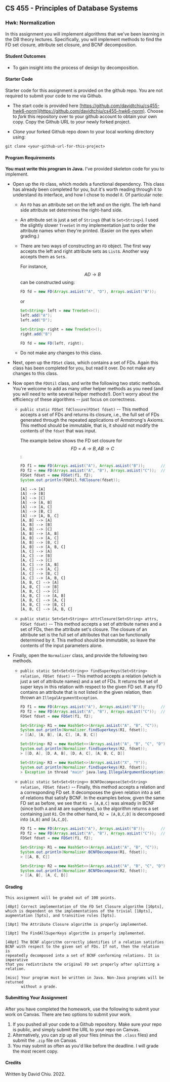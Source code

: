 ## CS 455 - Principles of Database Systems

### Hwk: Normalization
In this assignment you will implement algorithms that we've been learning in the DB theory lectures. Specifically, you will implement methods to find the FD set closure, attribute set closure, and BCNF decomposition.


#### Student Outcomes

- To gain insight into the process of design by decomposition.


#### Starter Code

Starter code for this assignment is provided on the github repo. You are not required to submit your code to me via Github.

- The start code is provided here [https://github.com/davidtchiu/cs455-hwk6-norm](https://github.com/davidtchiu/cs455-hwk6-norm). Choose to _*fork*_ this repository over to your github account to obtain your own copy. Copy the Github URL to _your_ newly forked project.

-  _*Clone*_ your forked Github repo down to your local working directory using:

  ```
  git clone <your-github-url-for-this-project>
  ```

#### Program Requirements

**You must write this program in Java.** I've provided skeleton code for you to implement. 

- Open up the `FD` class, which models a functional dependency. This class has already been completed for you, but it's worth reading through it to understand its interface, and how I chose to model it. Of particular note:
  - An `FD` has an attribute set on the left and on the right. The left-hand side attribute set determines the right-hand side.
  - An attribute set is just a set of `String`s (that is `Set<String>`). I used the slightly slower `TreeSet` in my implementation just to order the attribute names when they're printed. (Easier on the eyes when grading.)
  - There are two ways of constructing an `FD` object. The first way accepts the left and right attribute sets as `List`s. Another way accepts them as `Set`s.

    For instance, $$AD \rightarrow B$$ can be constructed using:
    ```java
    FD fd = new FD(Arrays.asList("A", "D"), Arrays.asList("B"));
    ```
    or
    ```java
    Set<String> left = new TreeSet<>();
    left.add("A");
    left.add("D");

    Set<String> right = new TreeSet<>();
    right.add("B")
    
    FD fd = new FD(left, right);
    ```
  - Do not make any changes to this class.

- Next, open up the `FDSet` class, which contains a set of FDs. Again this class has been completed for you, but read it over. Do not make any changes to this class.

- Now open the `FDUtil` class, and write the following two static methods. You're welcome to add as many other helper methods as you need (and you will need to write several helper methods!). Don't worry about the efficiency of these algorithms -- just focus on correctness.

  - `public static FDSet fdClosure(FDSet fdset)` -- This method accepts a set of FDs and returns its closure, i.e., the full set of FDs generated through the repeated applications of Armstrong's Axioms. This method should be immutable, that is, it should not modify the contents of the `fdset` that was input.
  
    The example below shows the FD set closure for $$FD = {A \rightarrow B, AB \rightarrow C}$$:
    ```java
    FD f1 = new FD(Arrays.asList("A"), Arrays.asList("B"));       // A --> B
    FD f2 = new FD(Arrays.asList("A", "B"), Arrays.asList("C"));  // AB --> C
    FDSet fdset = new FDSet(f1, f2);
    System.out.println(FDUtil.fdClosure(fdset));
    ```
    ```
    [A] --> [A]
    [A] --> [B]
    [A] --> [C]
    [A] --> [A, B]
    [A] --> [A, C]
    [A] --> [B, C]
    [A] --> [A, B, C]
    [A, B] --> [A]
    [A, B] --> [B]
    [A, B] --> [C]
    [A, B] --> [A, B]
    [A, B] --> [A, C]
    [A, B] --> [B, C]
    [A, B] --> [A, B, C]
    [A, C] --> [A]
    [A, C] --> [B]
    [A, C] --> [C]
    [A, C] --> [A, B]
    [A, C] --> [A, C]
    [A, C] --> [B, C]
    [A, C] --> [A, B, C]
    [A, B, C] --> [A]
    [A, B, C] --> [B]
    [A, B, C] --> [C]
    [A, B, C] --> [A, B]
    [A, B, C] --> [A, C]
    [A, B, C] --> [B, C]
    [A, B, C] --> [A, B, C]
    ```

  - `public static Set<Set<String>> attrClosure(Set<String> attrs, FDSet fdset)` -- This method accepts a set of attribute names and  a set of FDs, then the attribute set's closure. The closure of an attribute set is the full set of attributes that can be functionally determined by it. This method should be immutable, so leave the contents of the input parameters alone. 

- Finally, open the `Normalizer` class, and provide the following two methods.

  - `public static Set<Set<String>> findSuperKeys(Set<String> relation, FDSet fdset)` -- This method accepts a relation (which is just a set of attribute names) and a set of FDs. It returns the set of super keys in this relation with respect to the given FD set. If any FD contains an attribute that is not listed in the given relation, then thrown an `IllegalArgumentException`.

    ```java
    FD f1 = new FD(Arrays.asList("A"), Arrays.asList("B"));       // A --> B
    FD f2 = new FD(Arrays.asList("A", "B"), Arrays.asList("C"));  // AB --> C
    FDSet fdset = new FDSet(f1, f2);

    Set<String> R1 = new HashSet<>(Arrays.asList("A", "B", "C"));
    System.out.println(Normalizer.findSuperkeys(R1, fdset));
    > [[A], [A, B], [A, C], [A, B, C]]

    Set<String> R2 = new HashSet<>(Arrays.asList("A", "B", "C", "D"));
    System.out.println(Normalizer.findSuperkeys(R2, fdset));
    > [[D, A], [D, A, B], [D, A, C], [A, B, C, D]]

    Set<String> R3 = new HashSet<>(Arrays.asList("X", "Y"));
    System.out.println(Normalizer.findSuperkeys(R3, fdset));
    > Exception in thread "main" java.lang.IllegalArgumentException: FD refers to unknown attributes: [A] --> [B]
    ```

  - `public static Set<Set<String>> BCNFDecompose(Set<String> relation, FDSet fdset)` -- Finally, this method accepts a relation and a corresponding FD set. It decomposes the given relation into a set of relations that satisfy BCNF. In the examples below, given the same FD set as before, we see that `R1 = [A,B,C]` was already in BCNF (since both `A` and `AB` are superkeys), so the algorithm returns a set containing just `R1`. On the other hand, `R2 = [A,B,C,D]` is decomposed into `[A,B]` and `[A,C,D]`.

    ```java
    FD f1 = new FD(Arrays.asList("A"), Arrays.asList("B"));       // A --> B
    FD f2 = new FD(Arrays.asList("A", "B"), Arrays.asList("C"));  // AB --> C
    FDSet fdset = new FDSet(f1, f2);

    Set<String> R1 = new HashSet<>(Arrays.asList("A", "B", "C"));
    System.out.println(Normalizer.BCNFDecompose(R1, fdset));
    > [[A, B, C]]

    Set<String> R2 = new HashSet<>(Arrays.asList("A", "B", "C", "D"));
    System.out.println(Normalizer.BCNFDecompose(R2, fdset));
    > [[A, B], [A, C, D]]
    ```

#### Grading

```
This assignment will be graded out of 100 points.

[40pt] Correct implementation of the FD Set Closure algorithm [10pts], 
which is dependent on the implementations of the trivial [10pts], 
augmentation [5pts], and transitive rules [5pts].

[10pt] The Attribute Closure algorithm is properly implemented.

[10pt] The FindAllSuperKeys algorithm is properly implemented. 

[40pt] The BCNF algorithm correctly identifies if a relation satisfies
BCNF with respect to the given set of FDs. If not, then the relation is
repeatedly decomposed into a set of BCNF conforming relations. It is imperative
that you redistribute the original FD set properly after splitting a relation.

[misc] Your program must be written in Java. Non-Java programs will be returned
       without a grade.
```

#### Submitting Your Assignment

After you have completed the homework, use the following to submit your work on Canvas. There are two options to submit your work.

1. If you pushed all your code to a Github repository. Make sure your repo is public, and simply submit the URL to your repo on Canvas.
2. Alternatively, you can zip up all your files (minus the `.class` files) and submit the `.zip` file on Canvas.
3. You may submit as often as you'd like before the deadline. I will grade the most recent copy.

#### Credits

Written by David Chiu. 2022.
